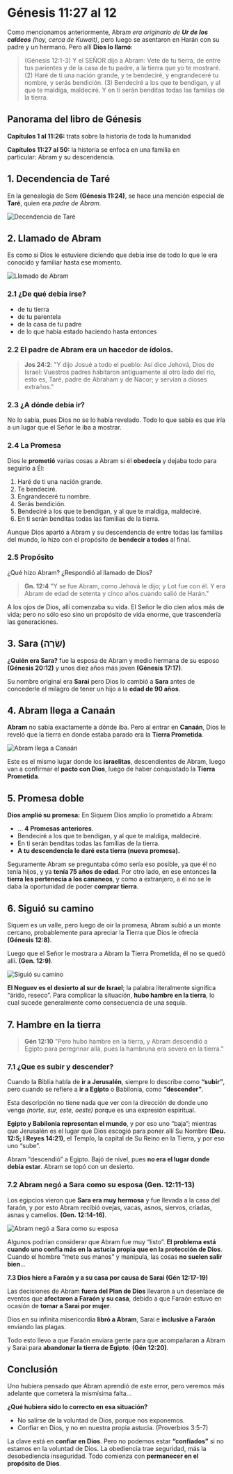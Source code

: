 # **Génesis 11:27 al 12**

Como mencionamos anteriormente, Abra*m era originario de **Ur de los caldeos** (hoy, cerca de Kuwait)*, pero luego se asentaron en Harán con su padre y un hermano. Pero allí **Dios lo llamó**:

> (Génesis 12:1-3) Y el SEÑOR dijo a Abram: Vete de tu tierra, de entre tus parientes y de la casa de tu padre, a la tierra que yo te mostraré.  (2)  Haré de ti una nación grande, y te bendeciré, y engrandeceré tu nombre, y serás bendición.  (3)  Bendeciré a los que te bendigan, y al que te maldiga, maldeciré. Y en ti serán benditas todas las familias de la tierra. 


## **Panorama del libro de Génesis**

**Capítulos 1 al 11:26:** trata sobre la historia de toda la humanidad

**Capítulos 11:27 al 50:** la historia se enfoca en una familia en particular: Abram y su descendencia.

## **1. Decendencia de Taré**

En la genealogía de Sem **(Génesis 11:24)**, se hace una mención especial de **Taré**, quien era *padre de Abram*.

![Decendencia de Taré](https://raw.githubusercontent.com/CreyTuning/DatabaseOfYhwh/master/docs/Genesis%2011.27%20al%2012/images/img1.jpg "Decendencia de Taré")

## **2. Llamado de Abram**

Es como si Dios le estuviere diciendo que debía irse de todo lo que le era conocido y familiar hasta ese momento.

![Llamado de Abram](https://raw.githubusercontent.com/CreyTuning/DatabaseOfYhwh/master/docs/Genesis%2011.27%20al%2012/images/img2.JPG "Llamado de Abram")

### **2.1 ¿De qué debía irse?**
- de tu tierra 
- de tu parentela 
- de la casa de tu padre 
- de lo que había estado haciendo hasta entonces 

### **2.2 El padre de Abram era un hacedor de ídolos.**

> **Jos 24:2**: "Y dijo Josué a todo el pueblo: Así dice Jehová, Dios de Israel: Vuestros padres habitaron antiguamente al otro lado del río, esto es, Taré, padre de Abraham y de Nacor; y servían a dioses extraños."

### **2.3 ¿A dónde debía ir?**
No lo sabía, pues Dios no se lo había revelado. Todo lo que sabía es que iría a un lugar que el Señor le iba a mostrar.

### **2.4 La Promesa**

Dios le **prometió** varias cosas a Abram si él **obedecía** y dejaba todo para seguirlo a Él:

1. Haré de ti una nación grande.
2. Te bendeciré.
3. Engrandeceré tu nombre.
4. Serás bendición.
5. Bendeciré a los que te bendigan, y al que te maldiga, maldeciré.
6. En ti serán benditas todas las familias de la tierra.

Aunque Dios apartó a Abram y su descendencia de entre todas las familias del mundo, lo hizo con el propósito de **bendecir a todos** al final.

### **2.5 Propósito**

¿Qué hizo Abram? ¿Respondió al llamado de Dios? 

> **Gn. 12:4** "Y se fue Abram, como Jehová le dijo; y Lot fue con él. Y era Abram de edad de setenta y cinco años cuando salió de Harán."

A los ojos de Dios, allí comenzaba su vida. El Señor le dio cien años más de vida; pero no sólo eso sino un propósito de vida enorme, que trascendería las generaciones.

## **3. Sara (שָׂרָה)**
**¿Quién era Sara?** fue la esposa de Abram y medio hermana de su esposo **(Génesis 20:12)** y unos diez años más joven **(Génesis 17:17)**.

Su nombre original era **Sarai** pero Dios lo cambió a **Sara** antes de concederle el milagro de tener un hijo a la **edad de 90 años**.

## **4. Abram llega a Canaán**

**Abram** no sabía exactamente a dónde iba.  Pero al entrar en **Canaán**, Dios le reveló que la tierra en donde estaba parado era la **Tierra Prometida**.

![Abram llega a Canaán](https://raw.githubusercontent.com/CreyTuning/DatabaseOfYhwh/master/docs/Genesis%2011.27%20al%2012/images/img3.jpg "Abram llega a Canaán")

Este es el mismo lugar donde los **israelitas**, descendientes de Abram, luego van a confirmar el **pacto con Dios**, luego de haber conquistado la **Tierra Prometida**.

## **5. Promesa doble**

**Dios amplió su promesa:** En Siquem Dios amplio lo prometido a Abram:

- … **4 Promesas anteriores**.
- Bendeciré a los que te bendigan, y al que te maldiga, maldeciré.
- En ti serán benditas todas las familias de la tierra.
- **A tu descendencia le daré esta tierra (nueva promesa).**

Seguramente Abram se preguntaba cómo sería eso posible, ya que él no tenía hijos, y ya **tenía 75 años de edad**. Por otro lado, en ese entonces **la tierra les pertenecía a los cananeos**, y como a extranjero, a él no se le daba la oportunidad de poder **comprar tierra**.

## **6. Siguió su camino**

Siquem es un valle, pero luego de oír la promesa, Abram subió a un monte cercano, probablemente para apreciar la Tierra que Dios le ofrecía **(Génesis 12:8)**.

Luego que el Señor le mostrara a Abram la Tierra Prometida, él no se quedó allí. **(Gen. 12:9)**.

![Siguió su camino](https://raw.githubusercontent.com/CreyTuning/DatabaseOfYhwh/master/docs/Genesis%2011.27%20al%2012/images/img4.jpg "Siguió su camino")

**El Neguev es el desierto al sur de Israel**; la palabra literalmente significa “árido, reseco”. Para complicar la situación, **hubo hambre en la tierra**, lo cual sucede generalmente como consecuencia de una sequía.

## **7. Hambre en la tierra**

> **Gén 12:10** "Pero hubo hambre en la tierra, y Abram descendió a Egipto para peregrinar allá, pues la hambruna era severa en la tierra."

### **7.1 ¿Que es subir y descender?**

Cuando la Biblia habla de **ir a Jerusalén**, siempre lo describe como **“subir”**, pero cuando se refiere a **ir a Egipto** o Babilonia, como **“descender”**. 

Esta descripción no tiene nada que ver con la dirección de donde uno venga *(norte, sur, este, oeste)* porque es una expresión espiritual.

**Egipto y Babilonia representan el mundo**, y por eso uno “baja”; mientras que Jerusalén es el lugar que Dios escogió para poner allí Su Nombre **(Deu. 12:5; I Reyes 14:21)**, el Templo, la capital de Su Reino en la Tierra, y por eso uno “sube”.

Abram “descendió” a Egipto. Bajó de nivel, pues **no era el lugar donde debía estar**. Abram se topó con un desierto.

### **7.2 Abram negó a Sara como su esposa (Gen. 12:11-13)**

Los egipcios vieron que **Sara era muy hermosa** y fue llevada a la casa del faraón, y por esto Abram recibió ovejas, vacas, asnos, siervos, criadas, asnas y camellos. **(Gen. 12:14-16)**.

![Abram negó a Sara como su esposa](https://raw.githubusercontent.com/CreyTuning/DatabaseOfYhwh/master/docs/Genesis%2011.27%20al%2012/images/img5.jpg "Abram negó a Sara como su esposa")

Algunos podrían considerar que Abram fue muy “listo”.  **El problema está cuando uno confía más en la astucia propia que en la protección de Dios**.  Cuando el hombre “mete sus manos” y manipula, las cosas **no suelen salir bien**…

**7.3 Dios hiere a Faraón y a su casa por causa de Sarai (Gén 12:17-19)**

Las decisiones de Abram **fuera del Plan de Dios** llevaron a un desenlace de eventos que **afectaron a Faraón y su casa**, debido a que Faraón estuvo en ocasión de **tomar a Sarai por mujer**.

Dios en su infinita misericordia **libró a Abram**, Sarai e **inclusive a Faraón** enviando las plagas.

Todo esto llevo a que Faraón enviara gente para que acompañaran a Abram y Sarai para **abandonar la tierra de Egipto**. **(Gén 12:20)**.

## **Conclusión**

Uno hubiera pensado que Abram aprendió de este error, pero veremos más adelante que cometerá la mismísima falta…

**¿Qué hubiera sido lo correcto en esa situación?**
- No salirse de la voluntad de Dios, porque nos exponemos. 
- Confiar en Dios, y no en nuestra propia astucia. (Proverbios 3:5-7)

La clave está en **confiar en Dios**. Pero no podemos estar **“confiados”** si no estamos en la voluntad de Dios. La obediencia trae seguridad, más la desobediencia inseguridad. Todo comienza con **permanecer en el propósito de Dios**.

